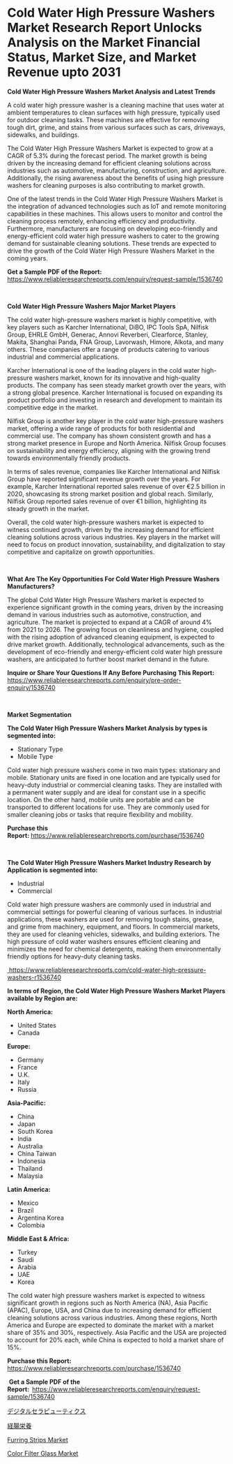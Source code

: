 <p><h1>Cold Water High Pressure Washers Market Research Report Unlocks Analysis on the Market Financial Status, Market Size, and Market Revenue upto 2031</h1></p><p><strong>Cold Water High Pressure Washers Market Analysis and Latest Trends</strong></p>
<p><p>A cold water high pressure washer is a cleaning machine that uses water at ambient temperatures to clean surfaces with high pressure, typically used for outdoor cleaning tasks. These machines are effective for removing tough dirt, grime, and stains from various surfaces such as cars, driveways, sidewalks, and buildings.</p><p>The Cold Water High Pressure Washers Market is expected to grow at a CAGR of 5.3% during the forecast period. The market growth is being driven by the increasing demand for efficient cleaning solutions across industries such as automotive, manufacturing, construction, and agriculture. Additionally, the rising awareness about the benefits of using high pressure washers for cleaning purposes is also contributing to market growth.</p><p>One of the latest trends in the Cold Water High Pressure Washers Market is the integration of advanced technologies such as IoT and remote monitoring capabilities in these machines. This allows users to monitor and control the cleaning process remotely, enhancing efficiency and productivity. Furthermore, manufacturers are focusing on developing eco-friendly and energy-efficient cold water high pressure washers to cater to the growing demand for sustainable cleaning solutions. These trends are expected to drive the growth of the Cold Water High Pressure Washers Market in the coming years.</p></p>
<p><strong>Get a Sample PDF of the Report:&nbsp;</strong> <a href="https://www.reliableresearchreports.com/enquiry/request-sample/1536740">https://www.reliableresearchreports.com/enquiry/request-sample/1536740</a></p>
<p>&nbsp;</p>
<p><strong>Cold Water High Pressure Washers Major Market Players</strong></p>
<p><p>The cold water high-pressure washers market is highly competitive, with key players such as Karcher International, DiBO, IPC Tools SpA, Nilfisk Group, EHRLE GmbH, Generac, Annovi Reverberi, Clearforce, Stanley, Makita, Shanghai Panda, FNA Group, Lavorwash, Himore, Alkota, and many others. These companies offer a range of products catering to various industrial and commercial applications.</p><p>Karcher International is one of the leading players in the cold water high-pressure washers market, known for its innovative and high-quality products. The company has seen steady market growth over the years, with a strong global presence. Karcher International is focused on expanding its product portfolio and investing in research and development to maintain its competitive edge in the market.</p><p>Nilfisk Group is another key player in the cold water high-pressure washers market, offering a wide range of products for both residential and commercial use. The company has shown consistent growth and has a strong market presence in Europe and North America. Nilfisk Group focuses on sustainability and energy efficiency, aligning with the growing trend towards environmentally friendly products.</p><p>In terms of sales revenue, companies like Karcher International and Nilfisk Group have reported significant revenue growth over the years. For example, Karcher International reported sales revenue of over €2.5 billion in 2020, showcasing its strong market position and global reach. Similarly, Nilfisk Group reported sales revenue of over €1 billion, highlighting its steady growth in the market.</p><p>Overall, the cold water high-pressure washers market is expected to witness continued growth, driven by the increasing demand for efficient cleaning solutions across various industries. Key players in the market will need to focus on product innovation, sustainability, and digitalization to stay competitive and capitalize on growth opportunities.</p></p>
<p>&nbsp;</p>
<p><strong>What Are The Key Opportunities For Cold Water High Pressure Washers Manufacturers?</strong></p>
<p><p>The global Cold Water High Pressure Washers market is expected to experience significant growth in the coming years, driven by the increasing demand in various industries such as automotive, construction, and agriculture. The market is projected to expand at a CAGR of around 4% from 2021 to 2026. The growing focus on cleanliness and hygiene, coupled with the rising adoption of advanced cleaning equipment, is expected to drive market growth. Additionally, technological advancements, such as the development of eco-friendly and energy-efficient cold water high pressure washers, are anticipated to further boost market demand in the future.</p></p>
<p><strong>Inquire or Share Your Questions If Any Before Purchasing This Report:</strong> <a href="https://www.reliableresearchreports.com/enquiry/pre-order-enquiry/1536740">https://www.reliableresearchreports.com/enquiry/pre-order-enquiry/1536740</a></p>
<p>&nbsp;</p>
<p><strong>Market Segmentation</strong></p>
<p><strong>The Cold Water High Pressure Washers Market Analysis by types is segmented into:</strong></p>
<p><ul><li>Stationary Type</li><li>Mobile Type</li></ul></p>
<p><p>Cold water high pressure washers come in two main types: stationary and mobile. Stationary units are fixed in one location and are typically used for heavy-duty industrial or commercial cleaning tasks. They are installed with a permanent water supply and are ideal for constant use in a specific location. On the other hand, mobile units are portable and can be transported to different locations for use. They are commonly used for smaller cleaning jobs or tasks that require flexibility and mobility.</p></p>
<p><strong>Purchase this Report:&nbsp;</strong><a href="https://www.reliableresearchreports.com/purchase/1536740">https://www.reliableresearchreports.com/purchase/1536740</a></p>
<p>&nbsp;</p>
<p><strong>The Cold Water High Pressure Washers Market Industry Research by Application is segmented into:</strong></p>
<p><ul><li>Industrial</li><li>Commercial</li></ul></p>
<p><p>Cold water high pressure washers are commonly used in industrial and commercial settings for powerful cleaning of various surfaces. In industrial applications, these washers are used for removing tough stains, grease, and grime from machinery, equipment, and floors. In commercial markets, they are used for cleaning vehicles, sidewalks, and building exteriors. The high pressure of cold water washers ensures efficient cleaning and minimizes the need for chemical detergents, making them environmentally friendly options for heavy-duty cleaning tasks.</p></p>
<p><a href="https://www.reliableresearchreports.com/cold-water-high-pressure-washers-r1536740">&nbsp;https://www.reliableresearchreports.com/cold-water-high-pressure-washers-r1536740</a></p>
<p><strong>In terms of Region, the Cold Water High Pressure Washers Market Players available by Region are:</strong></p>
<p>
    <p> <strong> North America: </strong>
        <ul>
            <li>United States</li>
            <li>Canada</li>
        </ul>
        </p> 
    <p> <strong> Europe: </strong>
        <ul>
            <li>Germany</li>
            <li>France</li>
            <li>U.K.</li>
            <li>Italy</li>
            <li>Russia</li>
        </ul>
        </p> 
    <p> <strong> Asia-Pacific: </strong>
        <ul>
            <li>China</li>
            <li>Japan</li>
            <li>South Korea</li>
            <li>India</li>
            <li>Australia</li>
            <li>China Taiwan</li>
            <li>Indonesia</li>
            <li>Thailand</li>
            <li>Malaysia</li>
        </ul>
        </p> 
    <p> <strong> Latin America: </strong>
        <ul>
            <li>Mexico</li>
            <li>Brazil</li>
            <li>Argentina Korea</li>
            <li>Colombia</li>
        </ul>
        </p> 
    <p> <strong> Middle East & Africa: </strong>
        <ul>
            <li>Turkey</li>
            <li>Saudi</li>
            <li>Arabia</li>
            <li>UAE</li>
            <li>Korea</li>
        </ul>
    </p>
    </p>
<p><p>The cold water high pressure washers market is expected to witness significant growth in regions such as North America (NA), Asia Pacific (APAC), Europe, USA, and China due to increasing demand for efficient cleaning solutions across various industries. Among these regions, North America and Europe are expected to dominate the market with a market share of 35% and 30%, respectively. Asia Pacific and the USA are projected to account for 20% each, while China is expected to hold a market share of 15%.</p></p>
<p><strong>Purchase this Report: </strong><a href="https://www.reliableresearchreports.com/purchase/1536740">https://www.reliableresearchreports.com/purchase/1536740</a></p>
<p>&nbsp;<strong>Get a Sample PDF of the Report:&nbsp;&nbsp;</strong><a href="https://www.reliableresearchreports.com/enquiry/request-sample/1536740">https://www.reliableresearchreports.com/enquiry/request-sample/1536740</a></p>
<p><strong></strong></p>
<p><p><a href="https://github.com/marbadji/Market-Research-Report-List-1/blob/main/325917636582.md">デジタルセラピューティクス</a></p><p><a href="https://github.com/ddwcuskozol07187/Market-Research-Report-List-1/blob/main/585464336581.md">経腸栄養</a></p><p><a href="https://issuu.com/reportprime-2/docs/furring-strips-market-size-2030.pptx">Furring Strips Market</a></p><p><a href="https://issuu.com/reportprime-2/docs/color-filter-glass-market-size-2030.pptx">Color Filter Glass Market</a></p></p>